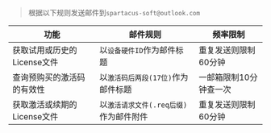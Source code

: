 
>根据以下规则发送邮件到`spartacus-soft@outlook.com`

| 功能                        | 邮件规则                               | 频率限制               |
| --------------------------- | -------------------------------------- | ---------------------- |
| 获取试用或历史的License文件 | 以`设备硬件ID`作为邮件标题             | 重复发送则限制60分钟   |
| 查询预购买的激活码的有效性  | 以`激活码后两段(17位)`作为邮件标题     | 一邮箱限制10分钟查一次 |
| 获取激活或续期的License文件 | 以`激活请求文件(.req后缀)`作为邮件附件 | 重复发送则限制60分钟   |
